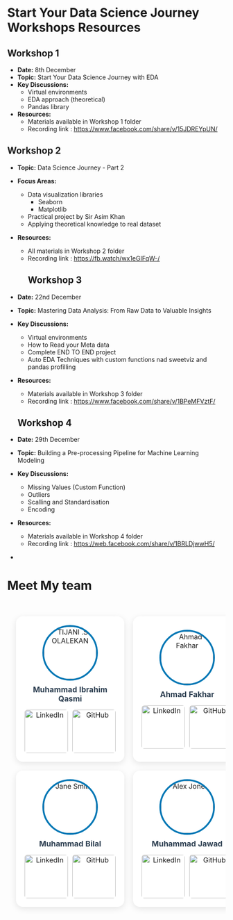 # Start Your Data Science Journey Workshops Resources

## Workshop 1
- **Date:** 8th December 
- **Topic:** Start Your Data Science Journey with EDA
- **Key Discussions:**
  - Virtual environments
  - EDA approach (theoretical)
  - Pandas library
- **Resources:**
  - Materials available in Workshop 1 folder
  - Recording link : https://www.facebook.com/share/v/15JDREYpUN/

## Workshop 2
- **Topic:** Data Science Journey - Part 2
- **Focus Areas:**
  - Data visualization libraries
    - Seaborn
    - Matplotlib
  - Practical project by Sir Asim Khan
  - Applying theoretical knowledge to real dataset
- **Resources:**
  - All materials in Workshop 2 folder
  - Recording link : https://fb.watch/wx1eGIFqW-/
    ## Workshop 3
- **Date:** 22nd December
- **Topic:** Mastering Data Analysis: From Raw Data to Valuable Insights
- **Key Discussions:**
  - Virtual environments
  - How to Read your Meta data 
  - Complete END TO END project
  - Auto EDA Techniques with custom functions nad sweetviz and pandas profilling
- **Resources:**
  - Materials available in Workshop 3 folder
  - Recording link : https://www.facebook.com/share/v/1BPeMFVztF/
  ## Workshop 4
- **Date:** 29th December
- **Topic:** Building a Pre-processing Pipeline for Machine Learning Modeling 
- **Key Discussions:**
  - Missing Values (Custom Function)
  - Outliers
  - Scalling and Standardisation
  - Encoding
  
- **Resources:**
  - Materials available in Workshop 4 folder
  - Recording link : https://web.facebook.com/share/v/1BRLDjwwH5/

*




# **Meet My team**

<div style="overflow-x: auto;">
  <table style="width: 100%; border-spacing: 20px; border-collapse: separate;">
    <tr>
      <td align="center" style="background: white; border-radius: 16px; box-shadow: 0 4px 15px rgba(0,0,0,0.1); padding: 20px; transition: transform 0.3s ease;">
        <a href="https://github.com/muhammadibrahim313"
         style="text-decoration: none;">
          <img src="https://media.licdn.com/dms/image/v2/D4D03AQFCNX1cJg9J8w/profile-displayphoto-shrink_400_400/profile-displayphoto-shrink_400_400/0/1732156800150?e=1740614400&v=beta&t=2MOLF830wcVEAr3lnzASMLNUZ6qk8gtwdUzG7cxXqzs" width="120px" style="border-radius: 50%; border: 4px solid #0077B5; margin-bottom: 10px;" alt="TIJANI .S. OLALEKAN"/>
          <br/><sub style="font-size: 1.1rem; color: #2c3e50;"><b>Muhammad Ibrahim Qasmi </b></sub>
        </a>
        <div style="margin-top: 15px; display: flex; gap: 10px; justify-content: center;">
          <a href="https://www.linkedin.com/in/ibrahimqasmi313/" style="text-decoration: none;">
            <img src="https://img.shields.io/badge/LinkedIn-0077B5?style=for-the-badge&logo=linkedin&logoColor=white" alt="LinkedIn" width="100px" style="border-radius: 6px; transition: opacity 0.3s ease;"/>
          </a>
          <a href="https://github.com/muhammadibrahim313
          " style="text-decoration: none;">
            <img src="https://img.shields.io/badge/GitHub-100000?style=for-the-badge&logo=github&logoColor=white" alt="GitHub" width="100px" style="border-radius: 6px; transition: opacity 0.3s ease;"/>
          </a>
        </div>
      </td>
      <td align="center" style="background: white; border-radius: 16px; box-shadow: 0 4px 15px rgba(0,0,0,0.1); padding: 20px; transition: transform 0.3s ease;">
        <a href="https://www.linkedin.com/in/ahmad-fakhar-357742258/" style="text-decoration: none;">
          <img src="https://github.com/Ahmad-Fakhar.png" width="120px" style="border-radius: 50%; border: 4px solid #0077B5; margin-bottom: 10px;" alt="Ahmad Fakhar"/>
          <br/><sub style="font-size: 1.1rem; color: #2c3e50;"><b>Ahmad Fakhar</b></sub>
        </a>
        <div style="margin-top: 15px; display: flex; gap: 10px; justify-content: center;">
          <a href="https://www.linkedin.com/in/ahmad-fakhar-357742258/" style="text-decoration: none;">
            <img src="https://img.shields.io/badge/LinkedIn-0077B5?style=for-the-badge&logo=linkedin&logoColor=white" alt="LinkedIn" width="100px" style="border-radius: 6px; transition: opacity 0.3s ease;"/>
          </a>
          <a href="https://github.com/Ahmad-Fakhar" style="text-decoration: none;">
            <img src="https://img.shields.io/badge/GitHub-100000?style=for-the-badge&logo=github&logoColor=white" alt="GitHub" width="100px" style="border-radius: 6px; transition: opacity 0.3s ease;"/>
          </a>
        </div>
      </td>
      <td align="center" style="background: white; border-radius: 16px; box-shadow: 0 4px 15px rgba(0,0,0,0.1); padding: 20px; transition: transform 0.3s ease;">
        <a href="https://github.com/devtayyabsajjad" style="text-decoration: none;">
          <img src="https://github.com/devtayyabsajjad.png" width="120px" style="border-radius: 50%; border: 4px solid #0077B5; margin-bottom: 10px;" alt="John Doe"/>
          <br/><sub style="font-size: 1.1rem; color: #2c3e50;"><b>Tayyab Sajjad</b></sub>
        </a>
        <div style="margin-top: 15px; display: flex; gap: 10px; justify-content: center;">
          <a href="https://www.linkedin.com/in/devtayyabsajjad/" style="text-decoration: none;">
            <img src="https://img.shields.io/badge/LinkedIn-0077B5?style=for-the-badge&logo=linkedin&logoColor=white" alt="LinkedIn" width="100px" style="border-radius: 6px; transition: opacity 0.3s ease;"/>
          </a>
          <a href="https://github.com/devtayyabsajjad" style="text-decoration: none;">
            <img src="https://img.shields.io/badge/GitHub-100000?style=for-the-badge&logo=github&logoColor=white" alt="GitHub" width="100px" style="border-radius: 6px; transition: opacity 0.3s ease;"/>
          </a>
        </div>
      </td>
    </tr>
    <tr>
      <td align="center" style="background: white; border-radius: 16px; box-shadow: 0 4px 15px rgba(0,0,0,0.1); padding: 20px; transition: transform 0.3s ease;">
        <a href="https://github.com/bilal77511" style="text-decoration: none;">
          <img src="https://github.com/bilal77511.png" width="120px" style="border-radius: 50%; border: 4px solid #0077B5; margin-bottom: 10px;" alt="Jane Smith"/>
          <br/><sub style="font-size: 1.1rem; color: #2c3e50;"><b>Muhammad Bilal</b></sub>
        </a>
        <div style="margin-top: 15px; display: flex; gap: 10px; justify-content: center;">
          <a href="https://www.linkedin.com/in/muhammad-bilal-a75782280/" style="text-decoration: none;">
            <img src="https://img.shields.io/badge/LinkedIn-0077B5?style=for-the-badge&logo=linkedin&logoColor=white" alt="LinkedIn" width="100px" style="border-radius: 6px; transition: opacity 0.3s ease;"/>
          </a>
          <a href="https://github.com/bilal77511" style="text-decoration: none;">
            <img src="https://img.shields.io/badge/GitHub-100000?style=for-the-badge&logo=github&logoColor=white" alt="GitHub" width="100px" style="border-radius: 6px; transition: opacity 0.3s ease;"/>
          </a>
        </div>
      </td>
      <td align="center" style="background: white; border-radius: 16px; box-shadow: 0 4px 15px rgba(0,0,0,0.1); padding: 20px; transition: transform 0.3s ease;">
        <a href="https://github.com/mj-awad17/" style="text-decoration: none;">
          <img src="https://github.com/mj-awad17.png" width="120px" style="border-radius: 50%; border: 4px solid #0077B5; margin-bottom: 10px;" alt="Alex Jones"/>
          <br/><sub style="font-size: 1.1rem; color: #2c3e50;"><b>Muhammad Jawad</b></sub>
        </a>
        <div style="margin-top: 15px; display: flex; gap: 10px; justify-content: center;">
          <a href="https://www.linkedin.com/in/muhammad-jawad-86507b201/" style="text-decoration: none;">
            <img src="https://img.shields.io/badge/LinkedIn-0077B5?style=for-the-badge&logo=linkedin&logoColor=white" alt="LinkedIn" width="100px" style="border-radius: 6px; transition: opacity 0.3s ease;"/>
          </a>
          <a href="https://github.com/mj-awad17/" style="text-decoration: none;">
            <img src="https://img.shields.io/badge/GitHub-100000?style=for-the-badge&logo=github&logoColor=white" alt="GitHub" width="100px" style="border-radius: 6px; transition: opacity 0.3s ease;"/>
          </a>
        </div>
      </td>
      <td align="center" style="background: white; border-radius: 16px; box-shadow: 0 4px 15px rgba(0,0,0,0.1); padding: 20px; transition: transform 0.3s ease;">
        <a href="https://github.com/Asimbaloch" style="text-decoration: none;">
          <img src="https://github.com/Asimbaloch.png" width="120px" style="border-radius: 50%; border: 4px solid #0077B5; margin-bottom: 10px;" alt="Olivia Williams"/>
          <br/><sub style="font-size: 1.1rem; color: #2c3e50;"><b>Asim Khan</b></sub>
        </a>
        <div style="margin-top: 15px; display: flex; gap: 10px; justify-content: center;">
          <a href="https://www.linkedin.com/in/asim-khan-baloch/" style="text-decoration: none;">
            <img src="https://img.shields.io/badge/LinkedIn-0077B5?style=for-the-badge&logo=linkedin&logoColor=white" alt="LinkedIn" width="100px" style="border-radius: 6px; transition: opacity 0.3s ease;"/>
          </a>
          <a href="https://github.com/Asimbaloch" style="text-decoration: none;">
            <img src="https://img.shields.io/badge/GitHub-100000?style=for-the-badge&logo=github&logoColor=white" alt="GitHub" width="100px" style="border-radius: 6px; transition: opacity 0.3s ease;"/>
          </a>
        </div>
      </td>
    </tr>
  </table>
</div>
